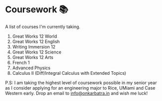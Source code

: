 # Coursework 📚
A list of courses I'm currently taking.

1. Great Works 12 World
2. Great Works 12 English
3. Writing Immersion 12
4. Great Works 12 Science
5. Great Works 12 Arts
6. French 1
7. Advanced Physics
8. Calculus II (Diff/Integral Calculus with Extended Topics)

P.S: I am taking the highest level of coursework possible in my senior year as I consider applying for an engineering major to Rice, UMiami and Case Western early. Drop an email to info@onkarbatra.in and wish me luck!
